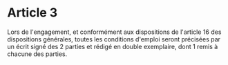 # Article 3

  
 Lors de l'engagement, et conformément aux dispositions de l'article 16 des dispositions générales, toutes les conditions d'emploi seront précisées par un écrit signé des 2 parties et rédigé en double exemplaire, dont 1 remis à chacune des parties.  
  
